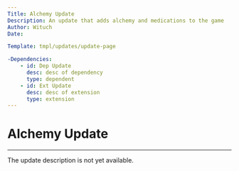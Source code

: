 ```yaml
---
Title: Alchemy Update
Description: An update that adds alchemy and medications to the game
Author: Wituch
Date:

Template: tmpl/updates/update-page

-Dependencies:
    - id: Dep Update
      desc: desc of dependency
      type: dependent
    - id: Ext Update
      desc: desc of extension
      type: extension
---
```


# Alchemy Update
-----

The update description is not yet available.
